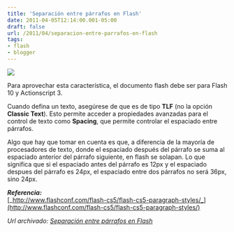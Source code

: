 ```yaml
---
title: 'Separación entre párrafos en Flash'
date: 2011-04-05T12:14:00.001-05:00
draft: false
url: /2011/04/separacion-entre-parrafos-en-flash
tags: 
- flash
- blogger
---
```


[![](http://2.bp.blogspot.com/-vrL9wPbQjSc/TZtMfP_6RgI/AAAAAAAABUU/jiFZ_gtcsSk/s1600/Adobe_Flash_Pro_CS5_icon-100.png)](http://2.bp.blogspot.com/-vrL9wPbQjSc/TZtMfP_6RgI/AAAAAAAABUU/jiFZ_gtcsSk/s1600/Adobe_Flash_Pro_CS5_icon-100.png)

Para aprovechar esta característica, el documento flash debe ser para Flash 10 y Actionscript 3.  
  
Cuando defina un texto, asegúrese de que es de tipo **TLF** (no la opción **Classic Text**). Esto permite acceder a propiedades avanzadas para el control de texto como **Spacing**, que permite controlar el espaciado entre párrafos.  
  
Algo que hay que tomar en cuenta es que, a diferencia de la mayoría de procesadores de texto, donde el espaciado después del párrafo se suma al espaciado anterior del párrafo siguiente, en flash se solapan. Lo que significa que si el espaciado antes del párrafo es 12px y el espaciado despues del párrafo es 24px, el espaciado entre dos párrafos no será 36px, sino 24px.  
  
**_Referencia:_**  
[_http://www.flashconf.com/flash-cs5/flash-cs5-paragraph-styles/_](http://www.flashconf.com/flash-cs5/flash-cs5-paragraph-styles/)

_*Url archivado: [Separación entre párrafos en Flash](https://akcdev.blogspot.com/2011/04/separacion-entre-parrafos-en-flash.html)*_
